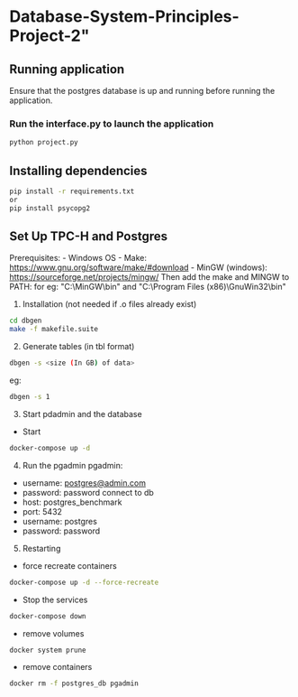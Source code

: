 # Database-System-Principles-Project-2"


## Running application
Ensure that the postgres database is up and running before running the application.
### Run the interface.py to launch the application

```bash
python project.py
```

## Installing dependencies
```bash
pip install -r requirements.txt
or 
pip install psycopg2
```

## Set Up TPC-H and Postgres
Prerequisites:
    - Windows OS
    - Make: https://www.gnu.org/software/make/#download
    - MinGW (windows): https://sourceforge.net/projects/mingw/
    Then add the make and MINGW to PATH: for eg: "C:\MinGW\bin" and "C:\Program Files (x86)\GnuWin32\bin"

1. Installation (not needed if .o files already exist)
```bash 
cd dbgen
make -f makefile.suite
```

2. Generate tables (in tbl format)
```bash
dbgen -s <size (In GB) of data>
```

eg:
```bash
dbgen -s 1
```

3. Start pdadmin and the database

- Start
```bash
docker-compose up -d
```

4. Run the pgadmin
pgadmin:
- username: postgres@admin.com
- password: password
connect to db
- host: postgres_benchmark
- port: 5432
- username: postgres
- password: password


5. Restarting
- force recreate containers 
```bash
docker-compose up -d --force-recreate
```

- Stop the services
```bash
docker-compose down
```

- remove volumes
```bash
docker system prune
```

- remove containers
```bash
docker rm -f postgres_db pgadmin
```